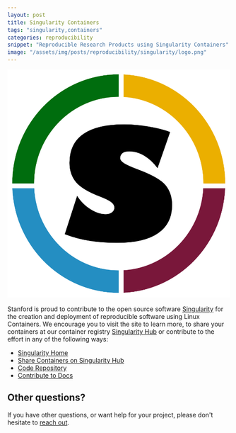 ```yaml
---
layout: post
title: Singularity Containers
tags: "singularity,containers"
categories: reproducibility
snippet: "Reproducible Research Products using Singularity Containers"
image: "/assets/img/posts/reproducibility/singularity/logo.png"
---
```


![/assets/img/posts/reproducibility/singularity/logo.png](/assets/img/posts/reproducibility/singularity/logo.png)

Stanford is proud to contribute to the open source software <a href='https://singularityware.github.io' target="_blank">Singularity</a> for the creation and deployment of reproducible software using Linux Containers. We encourage you to visit the site to learn more, to share your containers at our container registry <a href='https://singularity-hub.org' target="_blank">Singularity Hub</a> or contribute to the effort in any of the following ways:

 - [Singularity Home](https://singularityware.github.io)
 - [Share Containers on Singularity Hub](https://singularity-hub.org)
 - [Code Repository](https://github.com/singularityware/singularity)
 - [Contribute to Docs](https://github.com/singularityware/singularityware.github.io)


## Other questions?
If you have other questions, or want help for your project, please don't hesitate to <a href="https://researchapps.github.io/pages/support">reach out</a>.
